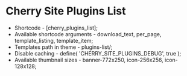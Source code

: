 # Cherry Site Plugins List
* Shortcode - [cherry_plugins_list];
* Available shortcode arguments - download_text, per_page, template_listing, template_item;
* Templates path in theme - plugins-list/;
* Disable caching - define( 'CHERRY_SITE_PLUGINS_DEBUG', true );
* Available thumbnail sizes - banner-772x250, icon-256x256, icon-128x128;
